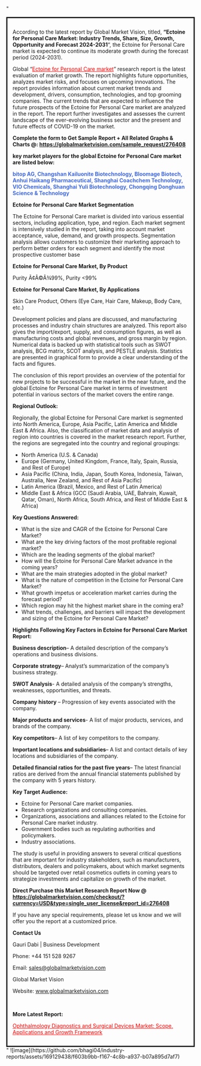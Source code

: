 "<div style='border: 3px solid black; padding: 1em;'>

According to the latest report by Global Market Vision, titled, <strong>“Ectoine for Personal Care Market: Industry Trends, Share, Size, Growth, Opportunity and Forecast 2024-2031</strong>“, the Ectoine for Personal Care market is expected to continue its moderate growth during the forecast period (2024-2031).

Global “<a style='color: #ff0000;' href='https://globalmarketvision.com/reports/global-ectoine-for-personal-care-market/276408'>Ectoine for Personal Care market</a>” research report is the latest evaluation of market growth. The report highlights future opportunities, analyzes market risks, and focuses on upcoming innovations. The report provides information about current market trends and development, drivers, consumption, technologies, and top grooming companies. The current trends that are expected to influence the future prospects of the Ectoine for Personal Care market are analyzed in the report. The report further investigates and assesses the current landscape of the ever-evolving business sector and the present and future effects of COVID-19 on the market.

<strong>Complete the form to Get Sample Report + All Related Graphs &amp; Charts @: <a style='color: #ff0000;' href='https://globalmarketvision.com/sample_request/276408?utm_source=linkedinPulse&utm_medium=SN&utm_campaign=SN'><strong>https://globalmarketvision.com/sample_request/276408</strong></a></strong>

<strong>key market players for the global Ectoine for Personal Care market are listed below:</strong>

<strong style='color: #4169e1;'>bitop AG, Changshan Kailuonite Biotechnology, Bloomage Biotech, Anhui Haikang Pharmaceutical, Shanghai Coachchem Technology, VIO Chemicals, Shanghai Yuli Biotechnology, Chongqing Donghuan Science & Technology</strong>

<strong>Ectoine for Personal Care Market Segmentation</strong>

The Ectoine for Personal Care market is divided into various essential sectors, including application, type, and region. Each market segment is intensively studied in the report, taking into account market acceptance, value, demand, and growth prospects. Segmentation analysis allows customers to customize their marketing approach to perform better orders for each segment and identify the most prospective customer base

<strong>Ectoine for Personal Care Market, By Product</strong>

Purity Ã¢Â©Â¾99%, Purity <99%

<strong>Ectoine for Personal Care Market, By Applications</strong>

Skin Care Product, Others (Eye Care, Hair Care, Makeup, Body Care, etc.)

Development policies and plans are discussed, and manufacturing processes and industry chain structures are analyzed. This report also gives the import/export, supply, and consumption figures, as well as manufacturing costs and global revenues, and gross margin by region. Numerical data is backed up with statistical tools such as SWOT analysis, BCG matrix, SCOT analysis, and PESTLE analysis. Statistics are presented in graphical form to provide a clear understanding of the facts and figures.

The conclusion of this report provides an overview of the potential for new projects to be successful in the market in the near future, and the global Ectoine for Personal Care market in terms of investment potential in various sectors of the market covers the entire range.

<strong>Regional Outlook:</strong>

Regionally, the global Ectoine for Personal Care market is segmented into North America, Europe, Asia Pacific, Latin America and Middle East &amp; Africa. Also, the classification of market data and analysis of region into countries is covered in the market research report. Further, the regions are segregated into the country and regional groupings:
<ul>
  <li>North America (U.S. &amp; Canada)</li>
  <li>Europe (Germany, United Kingdom, France, Italy, Spain, Russia, and Rest of Europe)</li>
  <li>Asia Pacific (China, India, Japan, South Korea, Indonesia, Taiwan, Australia, New Zealand, and Rest of Asia Pacific)</li>
  <li>Latin America (Brazil, Mexico, and Rest of Latin America)</li>
  <li>Middle East &amp; Africa (GCC (Saudi Arabia, UAE, Bahrain, Kuwait, Qatar, Oman), North Africa, South Africa, and Rest of Middle East &amp; Africa)</li>
</ul>
<strong>Key Questions Answered:</strong>
<ul>
  <li>What is the size and CAGR of the Ectoine for Personal Care Market?</li>
  <li>What are the key driving factors of the most profitable regional market?</li>
  <li>Which are the leading segments of the global market?</li>
  <li>How will the Ectoine for Personal Care Market advance in the coming years?</li>
  <li>What are the main strategies adopted in the global market?</li>
  <li>What is the nature of competition in the Ectoine for Personal Care Market?</li>
  <li>What growth impetus or acceleration market carries during the forecast period?</li>
  <li>Which region may hit the highest market share in the coming era?</li>
  <li>What trends, challenges, and barriers will impact the development and sizing of the Ectoine for Personal Care Market?</li>
</ul>
<strong>Highlights Following Key Factors in Ectoine for Personal Care Market Report:</strong>

<strong>Business description</strong>– A detailed description of the company’s operations and business divisions.

<strong>Corporate strategy</strong>– Analyst’s summarization of the company’s business strategy.

<strong>SWOT Analysis</strong>- A detailed analysis of the company’s strengths, weaknesses, opportunities, and threats.

<strong>Company history</strong> – Progression of key events associated with the company.

<strong>Major products and services</strong>- A list of major products, services, and brands of the company.

<strong>Key competitors</strong>– A list of key competitors to the company.

<strong>Important locations and subsidiaries</strong>– A list and contact details of key locations and subsidiaries of the company.

<strong>Detailed financial ratios for the past five years</strong>– The latest financial ratios are derived from the annual financial statements published by the company with 5 years history.

<strong>Key Target Audience:</strong>
<ul>
  <li>Ectoine for Personal Care market companies.</li>
  <li>Research organizations and consulting companies.</li>
  <li>Organizations, associations and alliances related to the Ectoine for Personal Care market industry.</li>
  <li>Government bodies such as regulating authorities and policymakers.</li>
  <li>Industry associations.</li>
</ul>
The study is useful in providing answers to several critical questions that are important for industry stakeholders, such as manufacturers, distributors, dealers and policymakers, about which market segments should be targeted over retail cosmetics outlets in coming years to strategize investments and capitalize on growth of the market.

<strong>Direct Purchase this Market Research Report Now @ </strong><strong><a style='color: #ff0000;' href='https://globalmarketvision.com/checkout/?currency=USD&type=single_user_license&report_id=276408?utm_source=linkedinPulse&utm_medium=SN&utm_campaign=SN'><strong>https://globalmarketvision.com/checkout/?currency=USD&type=single_user_license&report_id=276408</strong></a></strong>

If you have any special requirements, please let us know and we will offer you the report at a customized price.
<p id='ember58' class='ember-view reader-content-blocks__paragraph'><strong>Contact Us</strong></p>
<p id='ember59' class='ember-view reader-content-blocks__paragraph'>Gauri Dabi | Business Development</p>
<p id='ember60' class='ember-view reader-content-blocks__paragraph'>Phone: +44 151 528 9267</p>
Email: <a href='mailto:sales@globalmarketvision.com'>sales@globalmarketvision.com</a>

Global Market Vision

Website: <a href='http://www.globalmarketvision.com'>www.globalmarketvision.com</a>

&nbsp;

<strong>More Latest Report:</strong>

<a style='color: #ff0000;' href='https://medium.com/@apurvashinde1994/ophthalmology-diagnostics-and-surgical-devices-market-scope-applications-and-growth-framework-d7868caf71be'>Ophthalmology Diagnostics and Surgical Devices Market: Scope, Applications and Growth Framework</a>

</div>"
![image](https://github.com/bhagi04/industry-reports/assets/169129438/f603b9bb-f167-4c8b-a937-b07a895d7af7)
